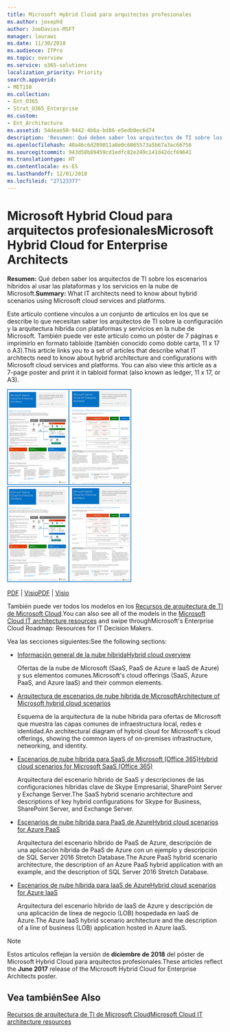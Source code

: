 ```yaml
---
title: Microsoft Hybrid Cloud para arquitectos profesionales
ms.author: josephd
author: JoeDavies-MSFT
manager: laurawi
ms.date: 11/30/2018
ms.audience: ITPro
ms.topic: overview
ms.service: o365-solutions
localization_priority: Priority
search.appverid:
- MET150
ms.collection:
- Ent_O365
- Strat_O365_Enterprise
ms.custom:
- Ent_Architecture
ms.assetid: 54deae50-9442-4b6a-bd86-e5edb0ec6d74
description: 'Resumen: Qué deben saber los arquitectos de TI sobre los escenarios híbridos al usar las plataformas y los servicios en la nube de Microsoft.'
ms.openlocfilehash: 40a46c6d289011a0e0c6065573a5b67a3ac66756
ms.sourcegitcommit: 943d58b89459cd1edfc82e249c141d42dcf69641
ms.translationtype: HT
ms.contentlocale: es-ES
ms.lasthandoff: 12/01/2018
ms.locfileid: "27123377"
---
```

# <a name="microsoft-hybrid-cloud-for-enterprise-architects"></a><span data-ttu-id="ef185-103">Microsoft Hybrid Cloud para arquitectos profesionales</span><span class="sxs-lookup"><span data-stu-id="ef185-103">Microsoft Hybrid Cloud for Enterprise Architects</span></span>

 <span data-ttu-id="ef185-104">**Resumen:** Qué deben saber los arquitectos de TI sobre los escenarios híbridos al usar las plataformas y los servicios en la nube de Microsoft.</span><span class="sxs-lookup"><span data-stu-id="ef185-104">**Summary:** What IT architects need to know about hybrid scenarios using Microsoft cloud services and platforms.</span></span>
  
<span data-ttu-id="ef185-p101">Este artículo contiene vínculos a un conjunto de artículos en los que se describe lo que necesitan saber los arquitectos de TI sobre la configuración y la arquitectura híbrida con plataformas y servicios en la nube de Microsoft. También puede ver este artículo como un póster de 7 páginas e imprimirlo en formato tabloide (también conocido como doble carta, 11 x 17 o A3).</span><span class="sxs-lookup"><span data-stu-id="ef185-p101">This article links you to a set of articles that describe what IT architects need to know about hybrid architecture and configurations with Microsoft cloud services and platforms. You can also view this article as a 7-page poster and print it in tabloid format (also known as ledger, 11 x 17, or A3).</span></span>
  
<span data-ttu-id="ef185-107">[![Imagen en miniatura del modelo de nube híbrida de Microsoft](media/Hybrid-Poster/Hybrid-Cloud-Thumbnail.png)](https://www.microsoft.com/download/details.aspx?id=54424
)</span><span class="sxs-lookup"><span data-stu-id="ef185-107">[![Thumb image for the Microsoft hybrid cloud model](media/Hybrid-Poster/Hybrid-Cloud-Thumbnail.png)](https://www.microsoft.com/download/details.aspx?id=54424
)</span></span>
  
<span data-ttu-id="ef185-108">[PDF](https://go.microsoft.com/fwlink/p/?linkid=842082) | [Visio](https://go.microsoft.com/fwlink/p/?linkid=842083)</span><span class="sxs-lookup"><span data-stu-id="ef185-108">[PDF](https://go.microsoft.com/fwlink/p/?linkid=842082) | [Visio](https://go.microsoft.com/fwlink/p/?linkid=842083)</span></span>
  
<span data-ttu-id="ef185-109">También puede ver todos los modelos en los [Recursos de arquitectura de TI de Microsoft Cloud](microsoft-cloud-it-architecture-resources.md).</span><span class="sxs-lookup"><span data-stu-id="ef185-109">You can also see all of the models in the [Microsoft Cloud IT architecture resources](microsoft-cloud-it-architecture-resources.md) and swipe throughMicrosoft's Enterprise Cloud Roadmap: Resources for IT Decision Makers.</span></span>
  
<span data-ttu-id="ef185-110">Vea las secciones siguientes:</span><span class="sxs-lookup"><span data-stu-id="ef185-110">See the following sections:</span></span>
  
- [<span data-ttu-id="ef185-111">Información general de la nube híbrida</span><span class="sxs-lookup"><span data-stu-id="ef185-111">Hybrid cloud overview</span></span>](hybrid-cloud-overview.md)
    
    <span data-ttu-id="ef185-112">Ofertas de la nube de Microsoft (SaaS, PaaS de Azure e IaaS de Azure) y sus elementos comunes.</span><span class="sxs-lookup"><span data-stu-id="ef185-112">Microsoft's cloud offerings (SaaS, Azure PaaS, and Azure IaaS) and their common elements.</span></span>
    
- [<span data-ttu-id="ef185-113">Arquitectura de escenarios de nube híbrida de Microsoft</span><span class="sxs-lookup"><span data-stu-id="ef185-113">Architecture of Microsoft hybrid cloud scenarios</span></span>](architecture-of-microsoft-hybrid-cloud-scenarios.md)
    
    <span data-ttu-id="ef185-114">Esquema de la arquitectura de la nube híbrida para ofertas de Microsoft que muestra las capas comunes de infraestructura local, redes e identidad.</span><span class="sxs-lookup"><span data-stu-id="ef185-114">An architectural diagram of hybrid cloud for Microsoft's cloud offerings, showing the common layers of on-premises infrastructure, networking, and identity.</span></span>
    
- [<span data-ttu-id="ef185-115">Escenarios de nube híbrida para SaaS de Microsoft (Office 365)</span><span class="sxs-lookup"><span data-stu-id="ef185-115">Hybrid cloud scenarios for Microsoft SaaS (Office 365)</span></span>](hybrid-cloud-scenarios-for-microsoft-saas-office-365.md)
    
    <span data-ttu-id="ef185-116">Arquitectura del escenario híbrido de SaaS y descripciones de las configuraciones híbridas clave de Skype Empresarial, SharePoint Server y Exchange Server.</span><span class="sxs-lookup"><span data-stu-id="ef185-116">The SaaS hybrid scenario architecture and descriptions of key hybrid configurations for Skype for Business, SharePoint Server, and Exchange Server.</span></span>
    
- [<span data-ttu-id="ef185-117">Escenarios de nube híbrida para PaaS de Azure</span><span class="sxs-lookup"><span data-stu-id="ef185-117">Hybrid cloud scenarios for Azure PaaS</span></span>](hybrid-cloud-scenarios-for-azure-paas.md)
    
    <span data-ttu-id="ef185-118">Arquitectura del escenario híbrido de PaaS de Azure, descripción de una aplicación híbrida de PaaS de Azure con un ejemplo y descripción de SQL Server 2016 Stretch Database.</span><span class="sxs-lookup"><span data-stu-id="ef185-118">The Azure PaaS hybrid scenario architecture, the description of an Azure PaaS hybrid application with an example, and the description of SQL Server 2016 Stretch Database.</span></span>
    
- [<span data-ttu-id="ef185-119">Escenarios de nube híbrida para IaaS de Azure</span><span class="sxs-lookup"><span data-stu-id="ef185-119">Hybrid cloud scenarios for Azure IaaS</span></span>](hybrid-cloud-scenarios-for-azure-iaas.md)
    
    <span data-ttu-id="ef185-120">Arquitectura del escenario híbrido de IaaS de Azure y descripción de una aplicación de línea de negocio (LOB) hospedada en IaaS de Azure.</span><span class="sxs-lookup"><span data-stu-id="ef185-120">The Azure IaaS hybrid scenario architecture and the description of a line of business (LOB) application hosted in Azure IaaS.</span></span>
    
> [!NOTE]
> <span data-ttu-id="ef185-121">Estos artículos reflejan la versión de **diciembre de 2018** del póster de Microsoft Hybrid Cloud para arquitectos profesionales.</span><span class="sxs-lookup"><span data-stu-id="ef185-121">These articles reflect the **June 2017** release of the Microsoft Hybrid Cloud for Enterprise Architects poster.</span></span>
  
## <a name="see-also"></a><span data-ttu-id="ef185-122">Vea también</span><span class="sxs-lookup"><span data-stu-id="ef185-122">See Also</span></span>

[<span data-ttu-id="ef185-123">Recursos de arquitectura de TI de Microsoft Cloud</span><span class="sxs-lookup"><span data-stu-id="ef185-123">Microsoft Cloud IT architecture resources</span></span>](microsoft-cloud-it-architecture-resources.md)


